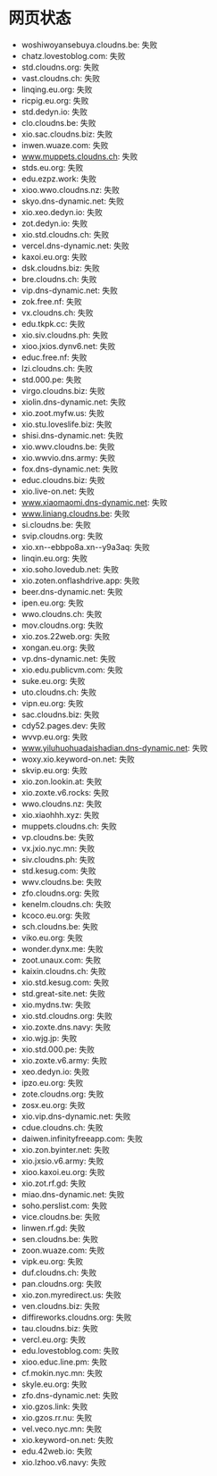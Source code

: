 # 网页状态
- woshiwoyansebuya.cloudns.be: 失败
- chatz.lovestoblog.com: 失败
- std.cloudns.org: 失败
- vast.cloudns.ch: 失败
- linqing.eu.org: 失败
- ricpig.eu.org: 失败
- std.dedyn.io: 失败
- clo.cloudns.be: 失败
- xio.sac.cloudns.biz: 失败
- inwen.wuaze.com: 失败
- www.muppets.cloudns.ch: 失败
- stds.eu.org: 失败
- edu.ezpz.work: 失败
- xioo.wwo.cloudns.nz: 失败
- skyo.dns-dynamic.net: 失败
- xio.xeo.dedyn.io: 失败
- zot.dedyn.io: 失败
- xio.std.cloudns.ch: 失败
- vercel.dns-dynamic.net: 失败
- kaxoi.eu.org: 失败
- dsk.cloudns.biz: 失败
- bre.cloudns.ch: 失败
- vip.dns-dynamic.net: 失败
- zok.free.nf: 失败
- vx.cloudns.ch: 失败
- edu.tkpk.cc: 失败
- xio.siv.cloudns.ph: 失败
- xioo.jxios.dynv6.net: 失败
- educ.free.nf: 失败
- lzi.cloudns.ch: 失败
- std.000.pe: 失败
- virgo.cloudns.biz: 失败
- xiolin.dns-dynamic.net: 失败
- xio.zoot.myfw.us: 失败
- xio.stu.loveslife.biz: 失败
- shisi.dns-dynamic.net: 失败
- xio.wwv.cloudns.be: 失败
- xio.wwvio.dns.army: 失败
- fox.dns-dynamic.net: 失败
- educ.cloudns.biz: 失败
- xio.live-on.net: 失败
- www.xiaomaomi.dns-dynamic.net: 失败
- www.liniang.cloudns.be: 失败
- si.cloudns.be: 失败
- svip.cloudns.org: 失败
- xio.xn--ebbpo8a.xn--y9a3aq: 失败
- linqin.eu.org: 失败
- xio.soho.lovedub.net: 失败
- xio.zoten.onflashdrive.app: 失败
- beer.dns-dynamic.net: 失败
- ipen.eu.org: 失败
- wwo.cloudns.ch: 失败
- mov.cloudns.org: 失败
- xio.zos.22web.org: 失败
- xongan.eu.org: 失败
- vp.dns-dynamic.net: 失败
- xio.edu.publicvm.com: 失败
- suke.eu.org: 失败
- uto.cloudns.ch: 失败
- vipn.eu.org: 失败
- sac.cloudns.biz: 失败
- cdy52.pages.dev: 失败
- wvvp.eu.org: 失败
- www.yiluhuohuadaishadian.dns-dynamic.net: 失败
- woxy.xio.keyword-on.net: 失败
- skvip.eu.org: 失败
- xio.zon.lookin.at: 失败
- xio.zoxte.v6.rocks: 失败
- wwo.cloudns.nz: 失败
- xio.xiaohhh.xyz: 失败
- muppets.cloudns.ch: 失败
- vp.cloudns.be: 失败
- vx.jxio.nyc.mn: 失败
- siv.cloudns.ph: 失败
- std.kesug.com: 失败
- wwv.cloudns.be: 失败
- zfo.cloudns.org: 失败
- kenelm.cloudns.ch: 失败
- kcoco.eu.org: 失败
- sch.cloudns.be: 失败
- viko.eu.org: 失败
- wonder.dynx.me: 失败
- zoot.unaux.com: 失败
- kaixin.cloudns.ch: 失败
- xio.std.kesug.com: 失败
- std.great-site.net: 失败
- xio.mydns.tw: 失败
- xio.std.cloudns.org: 失败
- xio.zoxte.dns.navy: 失败
- xio.wjg.jp: 失败
- xio.std.000.pe: 失败
- xio.zoxte.v6.army: 失败
- xeo.dedyn.io: 失败
- ipzo.eu.org: 失败
- zote.cloudns.org: 失败
- zosx.eu.org: 失败
- xio.vip.dns-dynamic.net: 失败
- cdue.cloudns.ch: 失败
- daiwen.infinityfreeapp.com: 失败
- xio.zon.byinter.net: 失败
- xio.jxsio.v6.army: 失败
- xioo.kaxoi.eu.org: 失败
- xio.zot.rf.gd: 失败
- miao.dns-dynamic.net: 失败
- soho.perslist.com: 失败
- vice.cloudns.be: 失败
- linwen.rf.gd: 失败
- sen.cloudns.be: 失败
- zoon.wuaze.com: 失败
- vipk.eu.org: 失败
- duf.cloudns.ch: 失败
- pan.cloudns.org: 失败
- xio.zon.myredirect.us: 失败
- ven.cloudns.biz: 失败
- diffireworks.cloudns.org: 失败
- tau.cloudns.biz: 失败
- vercl.eu.org: 失败
- edu.lovestoblog.com: 失败
- xioo.educ.line.pm: 失败
- cf.mokin.nyc.mn: 失败
- skyle.eu.org: 失败
- zfo.dns-dynamic.net: 失败
- xio.gzos.link: 失败
- xio.gzos.rr.nu: 失败
- vel.veco.nyc.mn: 失败
- xio.keyword-on.net: 失败
- edu.42web.io: 失败
- xio.lzhoo.v6.navy: 失败
